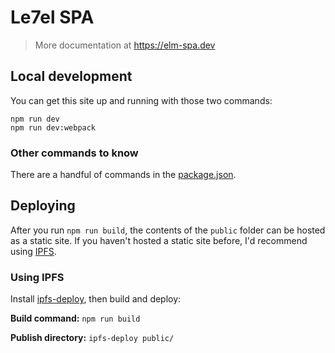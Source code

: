 # Le7el SPA
> More documentation at https://elm-spa.dev

## Local development

You can get this site up and running with those two commands:

```
npm run dev
npm run dev:webpack
```

### Other commands to know

There are a handful of commands in the [package.json](./package.json).

## Deploying

After you run `npm run build`, the contents of the `public` folder can be hosted as a static site. If you haven't hosted a static site before, I'd recommend using [IPFS](https://ipfs.io).

### Using IPFS

Install [ipfs-deploy](https://github.com/ipfs-shipyard/ipfs-deploy), then build and deploy:
 
__Build command:__ `npm run build`

__Publish directory:__ `ipfs-deploy public/`
